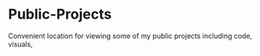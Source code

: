 # Public-Projects
Convenient location for viewing some of my public projects including code, visuals, 
